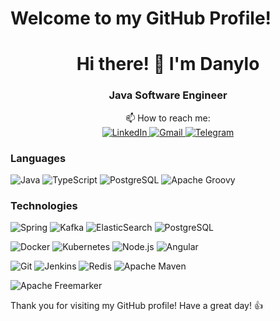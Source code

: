 # Welcome to my GitHub Profile!

<div id="header" align="center">
<h1>Hi there! 👋 I'm Danylo</h1>
<h3>Java Software Engineer</h3>
  📫 How to reach me:
</div>
<div id="socials" align="center">
<a href="https://www.linkedin.com/in/danylo-hryhoriev">
<img src="https://img.shields.io/badge/LinkedIn-blue?style=for-the-badge&logo=linkedin&logoColor=white" alt="LinkedIn" />
</a>
<a href="mailto:dankagrigorev@gmail.com"> 
<img src="https://img.shields.io/badge/Gmail-blue?style=for-the-badge&logo=gmail&logoColor=white" alt="Gmail" />
</a>
<a href="https://t.me/danyhry">
<img src="https://img.shields.io/badge/Telegram-blue?style=for-the-badge&logo=telegram&logoColor=white" alt="Telegram" /> 
</a>
</div>

### Languages

![Java](https://img.shields.io/badge/-Java-000?&logo=java)
![TypeScript](https://img.shields.io/badge/-TypeScript-000?&logo=TypeScript)
![PostgreSQL](https://img.shields.io/badge/-PostgreSQL-000?&logo=postgresql)
![Apache Groovy](https://img.shields.io/badge/-Apache%20Groovy-000?&logo=apachegroovy)

### Technologies
![Spring](https://img.shields.io/badge/-Spring-000?&logo=Spring)
![Kafka](https://img.shields.io/badge/-Kafka-000?&logo=Apache%20Kafka)
![ElasticSearch](https://img.shields.io/badge/-ElasticSearch-000?&logo=Elasticsearch)
![PostgreSQL](https://img.shields.io/badge/-PostgreSQL-000?&logo=PostgreSQL)

![Docker](https://img.shields.io/badge/-Docker-000?&logo=Docker)
![Kubernetes](https://img.shields.io/badge/-Kubernetes-000?&logo=Kubernetes)
![Node.js](https://img.shields.io/badge/-Node.js-000?&logo=node.js)
![Angular](https://img.shields.io/badge/-Angular-000?&logo=Angular)

![Git](https://img.shields.io/badge/-Git-000?&logo=Git)
![Jenkins](https://img.shields.io/badge/-Jenkins-000?&logo=Jenkins)
![Redis](https://img.shields.io/badge/-Redis-000?&logo=redis)
![Apache Maven](https://img.shields.io/badge/-Apache%20Maven-000?&logo=apachemaven)

![Apache Freemarker](https://img.shields.io/badge/-Apache%20Freemarker-000?&logo=apachefreemarker)

Thank you for visiting my GitHub profile! Have a great day! 👍
